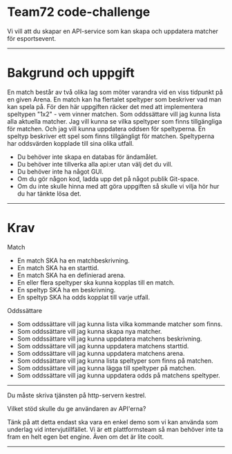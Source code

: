 # Team72 code-challenge

Vi vill att du skapar en API-service som kan skapa och uppdatera matcher för esportsevent.

---
# Bakgrund och uppgift

En match består av två olika lag som möter varandra vid en viss tidpunkt på en given Arena.
En match kan ha flertalet speltyper som beskriver vad man kan spela på.  För den här uppgiften räcker det med att implementera speltypen "1x2" - vem vinner matchen.
Som oddssättare vill jag kunna lista alla aktuella matcher. Jag vill kunna se vilka speltyper som finns tillgängliga för matchen. Och jag vill kunna uppdatera oddsen för speltyperna.
En speltyp beskriver ett spel som finns tillgängligt för matchen. Speltyperna har oddsvärden kopplade till sina olika utfall.


- Du behöver inte skapa en databas för ändamålet.
- Du behöver inte tillverka alla api:er utan välj det du vill.
- Du behöver inte ha något GUI.
- Om du gör någon kod, ladda upp det på något publik Git-space.
- Om du inte skulle hinna med att göra uppgiften så skulle vi vilja hör hur du har tänkte lösa det.


---

# Krav
Match
- En match SKA ha en matchbeskrivning.
- En match SKA ha en starttid.
- En match SKA ha en definierad arena.
- En eller flera speltyper ska kunna kopplas till en match.
- En speltyp SKA ha en beskrivning.
- En speltyp SKA ha odds kopplat till varje utfall.

Oddssättare
- Som oddssättare vill jag kunna lista vilka kommande matcher som finns.
- Som oddssättare vill jag kunna skapa nya matcher.
- Som oddssättare vill jag kunna uppdatera matchens beskrivning.
- Som oddssättare vill jag kunna uppdatera matchens starttid.
- Som oddssättare vill jag kunna uppdatera matchens arena.
- Som oddssättare vill jag kunna lista speltyper som finns på matchen.
- Som oddssättare vill jag kunna lägga till speltyper på matchen.
- Som oddssättare vill jag kunna uppdatera odds på matchens speltyper.


---

<footer>

Du måste skriva tjänsten på http-servern kestrel.

Vilket stöd skulle du ge användaren av API'erna?

Tänk på att detta endast ska vara en enkel demo som vi kan använda som underlag vid intervjutillfället.
Vi är ett plattformsteam så man behöver inte ta fram en helt egen bet engine. Även om det är lite coolt.

---
